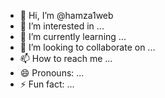 - 👋 Hi, I’m @hamza1web
- 👀 I’m interested in ...
- 🌱 I’m currently learning ...
- 💞️ I’m looking to collaborate on ...
- 📫 How to reach me ...
- 😄 Pronouns: ...
- ⚡ Fun fact: ...

<!---
hamza1web/hamza1web is a ✨ special ✨ repository because its `README.md` (this file) appears on your GitHub profile.
You can click the Preview link to take a look at your changes.
--->
